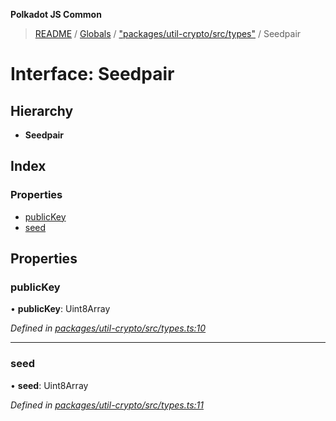 **Polkadot JS Common**

> [README](../README.md) / [Globals](../globals.md) / ["packages/util-crypto/src/types"](../modules/_packages_util_crypto_src_types_.md) / Seedpair

# Interface: Seedpair

## Hierarchy

* **Seedpair**

## Index

### Properties

* [publicKey](_packages_util_crypto_src_types_.seedpair.md#publickey)
* [seed](_packages_util_crypto_src_types_.seedpair.md#seed)

## Properties

### publicKey

•  **publicKey**: Uint8Array

*Defined in [packages/util-crypto/src/types.ts:10](https://github.com/polkadot-js/common/blob/ce964d2f/packages/util-crypto/src/types.ts#L10)*

___

### seed

•  **seed**: Uint8Array

*Defined in [packages/util-crypto/src/types.ts:11](https://github.com/polkadot-js/common/blob/ce964d2f/packages/util-crypto/src/types.ts#L11)*
